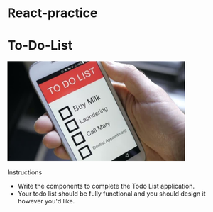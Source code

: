 # React-practice
# To-Do-List

<img src="task-list.jpg" width="400px" border-raduis="40px">

Instructions
- Write the components to complete the Todo List application.
- Your todo list should be fully functional and you should design it however you'd like.

